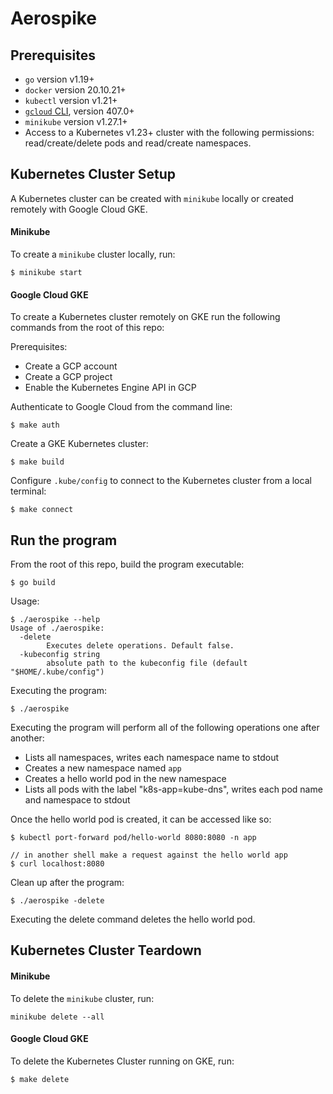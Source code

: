 # Aerospike

## Prerequisites

- `go` version v1.19+
- `docker` version 20.10.21+
- `kubectl` version v1.21+
- [`gcloud` CLI](https://cloud.google.com/sdk/docs/install), version 407.0+
- `minikube` version v1.27.1+
- Access to a Kubernetes v1.23+ cluster with the following permissions: read/create/delete pods and read/create namespaces.

## Kubernetes Cluster Setup

A Kubernetes cluster can be created with `minikube` locally or created remotely with Google Cloud GKE.

#### Minikube
To create a `minikube` cluster locally, run:
```
$ minikube start
```

#### Google Cloud GKE
To create a Kubernetes cluster remotely on GKE run the following commands from the root of this repo:

Prerequisites:
- Create a GCP account
- Create a GCP project
- Enable the Kubernetes Engine API in GCP

Authenticate to Google Cloud from the command line:
```
$ make auth
```

Create a GKE Kubernetes cluster:
```
$ make build
```

Configure `.kube/config` to connect to the Kubernetes cluster from a local terminal:
```
$ make connect
```

## Run the program

From the root of this repo, build the program executable:
```
$ go build
```

Usage:
```
$ ./aerospike --help
Usage of ./aerospike:
  -delete
    	Executes delete operations. Default false.
  -kubeconfig string
    	absolute path to the kubeconfig file (default "$HOME/.kube/config")
```

Executing the program:
```
$ ./aerospike
```

Executing the program will perform all of the following operations one after another:
- Lists all namespaces, writes each namespace name to stdout
- Creates a new namespace named `app`
- Creates a hello world pod in the new namespace
- Lists all pods with the label "k8s-app=kube-dns", writes each pod name and namespace to stdout

Once the hello world pod is created, it can be accessed like so:
```
$ kubectl port-forward pod/hello-world 8080:8080 -n app

// in another shell make a request against the hello world app
$ curl localhost:8080
```

Clean up after the program:
```
$ ./aerospike -delete
```

Executing the delete command deletes the hello world pod.


## Kubernetes Cluster Teardown

#### Minikube
To delete the `minikube` cluster, run:
```
minikube delete --all
```

#### Google Cloud GKE
To delete the Kubernetes Cluster running on GKE, run:
```
$ make delete
```
